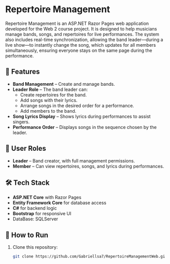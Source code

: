 ﻿# Repertoire Management

Repertoire Management is an ASP.NET Razor Pages web application developed for the Web 2 course project.
It is designed to help musicians manage bands, songs, and repertoires for live performances.
The system also includes real-time synchronization, allowing the band leader—during a live show—to instantly change the song, which updates for all members simultaneously, ensuring everyone stays on the same page during the performance.

## 🎯 Features

- **Band Management** – Create and manage bands.
- **Leader Role** – The band leader can:
  - Create repertoires for the band.
  - Add songs with their lyrics.
  - Arrange songs in the desired order for a performance.
  - Add members to the band.
- **Song Lyrics Display** – Shows lyrics during performances to assist singers.
- **Performance Order** – Displays songs in the sequence chosen by the leader.

## 👥 User Roles

- **Leader** – Band creator, with full management permissions.
- **Member** – Can view repertoires, songs, and lyrics during performances.

## 🛠️ Tech Stack

- **ASP.NET Core** with Razor Pages
- **Entity Framework Core** for database access
- **C#** for backend logic
- **Bootstrap** for responsive UI
- DataBase: SQLServer

## 🚀 How to Run

1. Clone this repository:
   ```bash
   git clone https://github.com/Gabriellsa7/RepertoireManagementWeb.git
